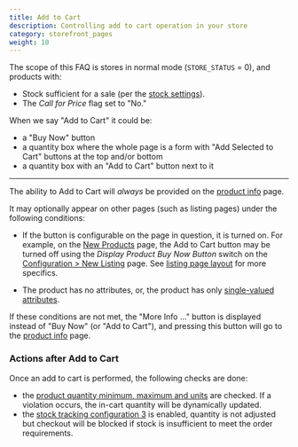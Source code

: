 ```yaml
---
title: Add to Cart 
description: Controlling add to cart operation in your store 
category: storefront_pages
weight: 10
---
```


The scope of this FAQ is stores in normal mode (`STORE_STATUS` = 0), and products with: 

- Stock sufficient for a sale (per the [stock settings](/user/running/stock)).
- The _Call for Price_ flag set to "No."

When we say "Add to Cart" it could be: 

- a "Buy Now" button
- a quantity box where the whole page is a form with "Add Selected to Cart" buttons at the top and/or bottom
- a quantity box with an "Add to Cart" button next to it

<hr>

The ability to Add to Cart will *always* be provided on the [product info](/user/storefront_pages/product_info/) page.  

It may optionally appear on other pages (such as listing pages) under the following conditions: 

- If the button is configurable on the page in question, it is turned on.  For example, on the [New Products](/user/storefront_pages/listing_pages/) page, the Add to Cart button may be turned off using the _Display Product Buy Now Button_ switch on the [Configuration > New Listing](/user/admin_pages/configuration/configuration_newlisting/) page.   See [listing page layout](/user/template/listing_page_layout) for more specifics.

- The product has no attributes, or, the product has only [single-valued attributes](/user/products/single_valued_attributes/). 

If these conditions are not met, the "More Info ..." button is displayed instead of "Buy Now" (or "Add to Cart"), and pressing this button will go to the [product info](/user/storefront_pages/product_info/) page. 

### Actions after Add to Cart 

Once an add to cart is performed, the following checks are done: 

- the [product quantity minimum, maximum and units](/user/products/product_units/) are checked.  If a violation occurs, the in-cart quantity will be dynamically updated. 
- the [stock tracking configuration 3](/user/running/stock/) is enabled, quantity is not adjusted but checkout will be blocked if stock is insufficient to meet the order requirements. 

